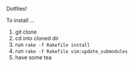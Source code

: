 Dotfiles!

To install ...

1. git clone
1. cd into cloned dir
1. run `rake -f Rakefile install`
1. run `rake -f Rakefile vim:update_submodules`
1. have some tea
